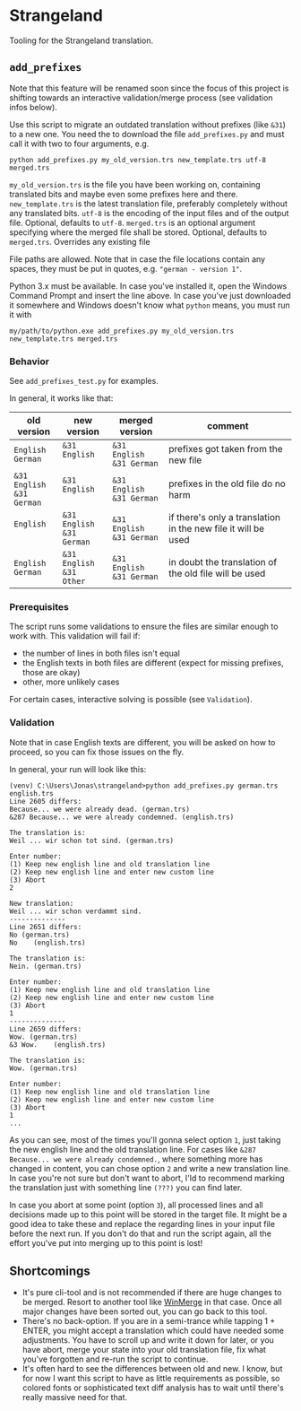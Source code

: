 # Strangeland

Tooling for the Strangeland translation.

## `add_prefixes`

Note that this feature will be renamed soon since the focus of this project is shifting towards an interactive
validation/merge process (see validation infos below).

Use this script to migrate an outdated translation without prefixes (like `&31`) to a new one. You need the to download
the file `add_prefixes.py` and must call it with two to four arguments, e.g.

```shell
python add_prefixes.py my_old_version.trs new_template.trs utf-8 merged.trs
```

`my_old_version.trs` is the file you have been working on, containing translated bits and maybe even some prefixes here
and there.
`new_template.trs` is the latest translation file, preferably completely without any translated bits.
`utf-8` is the encoding of the input files and of the output file. Optional, defaults to `utf-8`.
`merged.trs` is an optional argument specifying where the merged file shall be stored. Optional, defaults
to `merged.trs`. Overrides any existing file

File paths are allowed. Note that in case the file locations contain any spaces, they must be put in quotes, e.g. `"german - version 1"`.

Python 3.x must be available. In case you've installed it, open the Windows Command Prompt and insert the line above. In
case you've just downloaded it somewhere and Windows doesn't know what `python` means, you must run it with

```shell
my/path/to/python.exe add_prefixes.py my_old_version.trs new_template.trs merged.trs
```

### Behavior

See `add_prefixes_test.py` for examples.

In general, it works like that:

| old version | new version | merged version  | comment |
|---|---|---|---|
| `English`<br>`German`  | `&31 English`<br>` ` | `&31 English`<br>`&31 German` | prefixes got taken from the new file
| `&31 English`<br>`&31 German`  | `&31 English`<br>` ` | `&31 English`<br>`&31 German` | prefixes in the old file do no harm
| `English`<br>` ` | `&31 English`<br>`&31 German` | `&31 English`<br>`&31 German` | if there's only a translation in the new file it will be used
| `English`<br>`German` | `&31 English`<br>`&31 Other` | `&31 English`<br>`&31 German` | in doubt the translation of the old file will be used

### Prerequisites

The script runs some validations to ensure the files are similar enough to work with. This validation will fail if:

- the number of lines in both files isn't equal
- the English texts in both files are different (expect for missing prefixes, those are okay)
- other, more unlikely cases

For certain cases, interactive solving is possible (see `Validation`).

### Validation

Note that in case English texts are different, you will be asked on how to proceed, so you can fix those issues on the
fly.

In general, your run will look like this:

```
(venv) C:\Users\Jonas\strangeland>python add_prefixes.py german.trs english.trs
Line 2605 differs:
Because... we were already dead. (german.trs)
&287 Because... we were already condemned. (english.trs)

The translation is:
Weil ... wir schon tot sind. (german.trs)

Enter number:
(1) Keep new english line and old translation line
(2) Keep new english line and enter new custom line
(3) Abort
2

New translation:
Weil ... wir schon verdammt sind.
--------------
Line 2651 differs:
No (german.trs)
No    (english.trs)

The translation is:
Nein. (german.trs)

Enter number:
(1) Keep new english line and old translation line
(2) Keep new english line and enter new custom line
(3) Abort
1
--------------
Line 2659 differs:
Wow. (german.trs)
&3 Wow.    (english.trs)

The translation is:
Wow. (german.trs)

Enter number:
(1) Keep new english line and old translation line
(2) Keep new english line and enter new custom line
(3) Abort
1
...
```

As you can see, most of the times you'll gonna select option `1`, just taking the new english line and the old
translation line. For cases like `&287 Because... we were already condemned.`, where something more has changed in
content, you can chose option `2` and write a new translation line. In case you're not sure but don't want to abort,
I'ld to recommend marking the translation just with something line `(???)` you can find later.

In case you abort at some point (option `3`), all processed lines and all decisions made up to this point will be stored
in the target file. It might be a good idea to take these and replace the regarding lines in your input file before the
next run. If you don't do that and run the script again, all the effort you've put into merging up to this point is
lost!

## Shortcomings

- It's pure cli-tool and is not recommended if there are huge changes to be merged. Resort to another tool like [
  WinMerge](https://winmerge.org) in that case. Once all major changes have been sorted out, you can go back to this
  tool.
- There's no back-option. If you are in a semi-trance while tapping 1 + ENTER, you might accept a translation which
  could have needed some adjustments. You have to scroll up and write it down for later, or you have abort, merge your
  state into your old translation file, fix what you've forgotten and re-run the script to continue.
- It's often hard to see the differences between old and new. I know, but for now I want this script to have as little
  requirements as possible, so colored fonts or sophisticated text diff analysis has to wait until there's really
  massive need for that.
